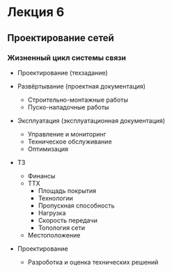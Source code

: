 # Лекция 6

## Проектирование сетей

### Жизненный цикл системы связи

 - Проектирование (техзадание)
 - Развёртывание (проектная документация)
   - Строительно-монтажные работы
   - Пуско-наладочные работы
 - Эксплуатация (эксплуатационная документация)
   - Управление и мониторинг
   - Техническое обслуживание
   - Оптимизация

 - ТЗ
   - Финансы
   - ТТХ
     - Площадь покрытия
     - Технологии
     - Пропускная способность
     - Нагрузка
     - Скорость передачи
     - Топология сети
   - Местоположение
 - Проектирование
   - Разроботка и оценка технических решений

